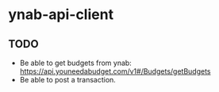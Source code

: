 # ynab-api-client

## TODO
* Be able to get budgets from ynab: https://api.youneedabudget.com/v1#/Budgets/getBudgets
* Be able to post a transaction.